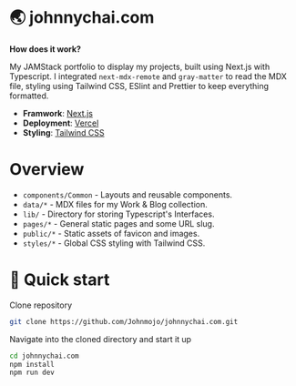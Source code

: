 # 🌏 johnnychai.com

**How does it work?**

My JAMStack portfolio to display my projects, built using Next.js with Typescript. I integrated ```next-mdx-remote``` and ```gray-matter``` to read the MDX file, styling using Tailwind CSS, ESlint and Prettier to keep everything formatted.

- **Framwork**: [Next.js](https://nextjs.org/)
- **Deployment**: [Vercel](https://vercel.com)
- **Styling**: [Tailwind CSS](https://tailwindcss.com/)

# Overview
- ```components/Common``` - Layouts and reusable components.
- ```data/*``` - MDX files for my Work & Blog collection.
- ```lib/``` - Directory for storing Typescript's Interfaces.
- ```pages/*``` - General static pages and some URL slug.
- ```public/*``` - Static assets of favicon and images.
- ```styles/*``` - Global CSS styling with Tailwind CSS.

# 🚀 Quick start
Clone repository
```sh
git clone https://github.com/Johnmojo/johnnychai.com.git
```

Navigate into the cloned directory and start it up
```sh
cd johnnychai.com
npm install
npm run dev
```
